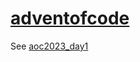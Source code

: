 # [adventofcode](https://adventofcode.com/)

See [aoc2023_day1](https://github.com/yurybikuzin/adventofcode/tree/main/src/rust)
